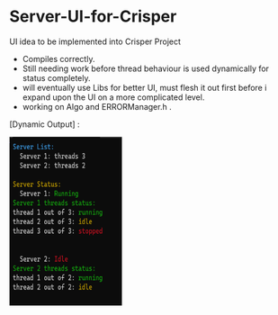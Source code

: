 # Server-UI-for-Crisper
UI idea to be implemented into Crisper Project

- Compiles correctly.
- Still needing work before thread behaviour is used dynamically for status completely.
- will eventually use Libs for better UI, must flesh it out first before i expand upon the UI on a more complicated level.
- working on Algo and ERRORManager.h .
  
[Dynamic Output] :

<img src="https://github.com/indirectDirectEnumeration69/Server-Ui-for-Crisper/blob/main/ServerPi.png" width="200px" height="300px">
